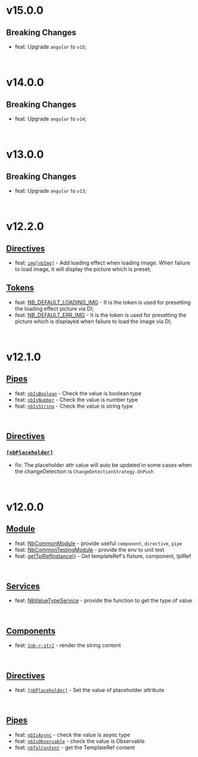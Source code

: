 # v15.0.0
## Breaking Changes
- feat: Upgrade `angular` to `v15`;

<br/>

# v14.0.0
## Breaking Changes
- feat: Upgrade `angular` to `v14`;

<br/>

# v13.0.0
## Breaking Changes
- feat: Upgrade `angular` to `v13`;

<br/>

# v12.2.0
## [Directives](https://github.com/bigBear713/nb-common/blob/master/projects/nb-common/README.EN.md#Directives "Directives")
- feat: [`img[nbImg]`](https://github.com/bigBear713/nb-common/blob/master/projects/nb-common/README.EN.md#imgnbimg) - Add loading effect when loading image. When failure to load image, it will display the picture which is preset;
## [Tokens](https://github.com/bigBear713/nb-common/blob/master/projects/nb-common/README.EN.md#tokens "Tokens")
- feat: [NB_DEFAULT_LOADING_IMG](https://github.com/bigBear713/nb-common/blob/master/projects/nb-common/README.EN.md#nb_default_loading_img) - It is the token is used for presetting the loading effect picture via DI;
- feat: [NB_DEFAULT_ERR_IMG](https://github.com/bigBear713/nb-common/blob/master/projects/nb-common/README.EN.md#nb_default_err_img) - It is the token is used for presetting the picture which is displayed when failure to load the image via DI;

<br/>

# v12.1.0
## [Pipes](https://github.com/bigBear713/nb-common/blob/master/projects/nb-common/README.EN.md#Pipes "Pipes")
- feat: [`nbIsBoolean`](https://github.com/bigBear713/nb-common/blob/master/projects/nb-common/README.EN.md#nbisboolean-transformvalue-any-value-is-boolean) - Check the value is boolean type
- feat: [`nbIsNumber`](https://github.com/bigBear713/nb-common/blob/master/projects/nb-common/README.EN.md#nbisnumber-transformvalue-any-value-is-number) - Check the value is number type
- feat: [`nbIsString`](https://github.com/bigBear713/nb-common/blob/master/projects/nb-common/README.EN.md#nbisstring-transformvalue-any-value-is-string) - Check the value is string type

<br/>

## [Directives](https://github.com/bigBear713/nb-common/blob/master/projects/nb-common/README.EN.md#Directives "Directives")
### [`[nbPlaceholder]`](https://github.com/bigBear713/nb-common/blob/master/projects/nb-common/README.EN.md#nbplaceholder "nbPlaceholder")
- fix: The placeholder attr value will auto be updated in some cases when the changeDetection is `ChangeDetectionStrategy.OnPush`

<br/>

# v12.0.0
## [Module](https://github.com/bigBear713/nb-common/blob/master/projects/nb-common/README.EN.md#Module "Module")
- feat: [NbCommonModule](https://github.com/bigBear713/nb-common/blob/master/projects/nb-common/README.EN.md#nbcommonmodule) - provide useful `component`, `directive`, `pipe`
- feat: [NbCommonTestingModule](https://github.com/bigBear713/nb-common/blob/master/projects/nb-common/README.EN.md#nbcommontestingmodule) - provide the env to unit test
- feat: [getTplRefInstance()](https://github.com/bigBear713/nb-common/blob/master/projects/nb-common/README.EN.md#function-gettplrefinstancetestbed-testbedstatic-fixturecomponentfixturecomponent-templatereftestingcomponenttplref-templateref) - Get templateRef's fixture, component, tplRef

<br>

## [Services](https://github.com/bigBear713/nb-common/blob/master/projects/nb-common/README.EN.md#Services "Services")
- feat: [NbValueTypeService](https://github.com/bigBear713/nb-common/blob/master/projects/nb-common/README.EN.md#nbvaluetypeservice) - provide the function to get the type of value

<br>

## [Components](https://github.com/bigBear713/nb-common/blob/master/projects/nb-common/README.EN.md#Components "Components")
- feat: [`[nb-r-str]`](https://github.com/bigBear713/nb-common/blob/master/projects/nb-common/README.EN.md#nb-r-str) - render the string content

<br>

## [Directives](https://github.com/bigBear713/nb-common/blob/master/projects/nb-common/README.EN.md#Directives "Directives")
- feat: [`[nbPlaceholder]`](https://github.com/bigBear713/nb-common/blob/master/projects/nb-common/README.EN.md#nbplaceholder) - Set the value of placeholder attribute

<br>

## [Pipes](https://github.com/bigBear713/nb-common/blob/master/projects/nb-common/README.EN.md#Pipes "Pipes")
- feat: [`nbIsAsync`](https://github.com/bigBear713/nb-common/blob/master/projects/nb-common/README.EN.md#nbisasync-transformvalue-any-value-is-observableany--promiseany) - check the value is async type
- feat: [`nbIsObservable`](https://github.com/bigBear713/nb-common/blob/master/projects/nb-common/README.EN.md#nbisobservable-transformvalue-any-value-is-observableany) - check the value is Observable
- feat: [`nbTplContent`](https://github.com/bigBear713/nb-common/blob/master/projects/nb-common/README.EN.md#nbtplcontent-transformvalue-any-templaterefany--null) - get the TemplateRef content 